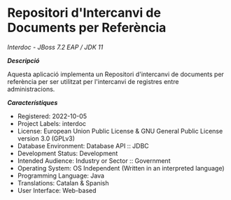 # Repositori d'Intercanvi de Documents per Referència
*Interdoc - JBoss 7.2 EAP / JDK 11*


***Descripció***

Aquesta aplicació implementa un Repositori d'intercanvi de documents per referència per ser utilitzat per l'intercanvi de registres entre administracions. 



***Característiques***

* Registered: 2022-10-05
* Project Labels: interdoc
* License: European Union Public License & GNU General Public License version 3.0 (GPLv3)
* Database Environment: Database API :: JDBC
* Development Status: Development
* Intended Audience: Industry or Sector :: Government
* Operating System: OS Independent (Written in an interpreted language)
* Programming Language: Java
* Translations: Catalan & Spanish
* User Interface: Web-based
